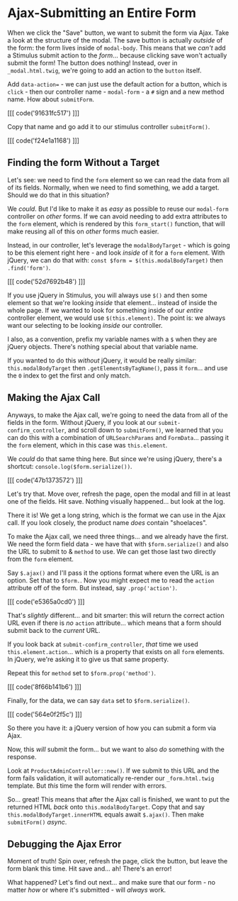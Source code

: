 # Ajax-Submitting an Entire Form

When we click the "Save" button, we want to submit the form via Ajax. Take a look
at the structure of the modal. The save button is actually *outside* of the form:
the form lives inside of `modal-body`. This means that we *can't* add a Stimulus
submit action to the *form*... because clicking save won't actually submit the form!
The button does nothing! Instead, over in `_modal.html.twig`, we're going to add
an action to the `button` itself.

Add `data-action=` - we can just use the default action for a button, which is
`click` - then our controller name - `modal-form` - a `#` sign and a new
method name. How about `submitForm`.

[[[ code('91631fc517') ]]]

Copy that name and go add it to our stimulus controller `submitForm()`.

[[[ code('f24e1a1168') ]]]

## Finding the form Without a Target

Let's see: we need to find the `form` element so we can read the data from all of
its fields. Normally, when we need to find something, we add a target. Should we
do that in this situation?

We *could*. But I'd like to make it as *easy* as possible to reuse our `modal-form`
controller on *other* forms. If we can avoid needing to add extra attributes to
the `form` element, which is rendered by this `form_start()` function, that
will make reusing all of this on *other* forms much easier.

Instead, in our controller, let's leverage the `modalBodyTarget` - which is going
to be this element right here - and look *inside* of it for a `form` element. With
jQuery, we can do that with: `const $form = $(this.modalBodyTarget)` then
`.find('form')`.

[[[ code('52d7692b48') ]]]

If you use jQuery in Stimulus, you will always use `$()` and then some element
so that we're looking *inside* that element... instead of inside the whole page.
If we wanted to look for something inside of our *entire* controller element,
we would use `$(this.element)`. The point is: we always want our selecting
to be looking *inside* our controller.

I also, as a convention, prefix my variable names with a `$` when they are jQuery
objects. There's nothing special about that variable name.

If you wanted to do this *without* jQuery, it would be really similar:
`this.modalBodyTarget` then `.getElementsByTagName()`, pass it `form`... and
use the `0` index to get the first and only match.

## Making the Ajax Call

Anyways, to make the Ajax call, we're going to need the data from all of the
fields in the form. Without jQuery, if you look at our `submit-confirm_controller`,
and scroll down to `submitForm()`, we learned that you can do this with a
combination of `URLSearchParams` and `FormData`... passing it the `form` element,
which in this case was `this.element`.

We *could* do that same thing here. But since we're using jQuery, there's a
shortcut: `console.log($form.serialize())`.

[[[ code('47b1373572') ]]]

Let's try that. Move over, refresh the page, open the modal and fill in at least
one of the fields. Hit save. Nothing visually happened... but look at the log.

There it is! We get a long string, which is the format we can use in the
Ajax call. If you look closely, the product name *does* contain "shoelaces".

To make the Ajax call, we need three things... and we already have the first.
We need the form field data - we have that with `$form.serialize()` and also the
URL to submit to & `method` to use. We can get those last two directly from
the `form` element.

Say `$.ajax()` and I'll pass it the options format where even the URL is
an option. Set that to `$form.`. Now you might expect me to read the `action`
attribute off of the form. But instead, say `.prop('action')`.

[[[ code('e5365a0cd0') ]]]

That's *slightly* different... and bit smarter: this will return the correct action
URL even if there is *no* `action` attribute... which means that a form should
submit back to the *current* URL.

If you look back at `submit-confirm_controller`, *that* time we used
`this.element.action`... which is a property that exists on all `form` elements.
In jQuery, we're asking it to give us that same property.

Repeat this for `method` set to `$form.prop('method')`.

[[[ code('8f66b141b6') ]]]

Finally, for the data, we can say `data` set to `$form.serialize()`.

[[[ code('564e0f2f5c') ]]]

So there you have it: a jQuery version of how you can submit a form via Ajax.

Now, this *will* submit the form... but we want to also *do* something with the
response.

Look at `ProductAdminController::new()`. If we submit to this URL and the form
fails validation, it will automatically re-render our `_form.html.twig` template.
But *this* time the form will render with errors.

So... great! This means that after the Ajax call is finished, we want to put
the returned HTML *back* onto `this.modalBodyTarget`. Copy that and say
`this.modalBodyTarget.innerHTML` equals await `$.ajax()`. Then make `submitForm()`
*async*.

## Debugging the Ajax Error

Moment of truth! Spin over, refresh the page, click the button, but leave the
form blank this time. Hit save and... ah! There's an error!

What happened? Let's find out next... and make sure that our form - no matter
*how* or where it's submitted - will *always* work.
